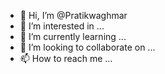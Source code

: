 - 👋 Hi, I’m @Pratikwaghmar
- 👀 I’m interested in ...
- 🌱 I’m currently learning ...
- 💞️ I’m looking to collaborate on ...
- 📫 How to reach me ...

<!---
Pratikwaghmar/Pratikwaghmar is a ✨ special ✨ repository because its `README.md` (this file) appears on your GitHub profile.
You can click the Preview link to take a look at your changes.
--->
